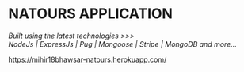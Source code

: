 # NATOURS APPLICATION

*Built using the latest technologies >>>  
NodeJs | ExpressJs | Pug | Mongoose | Stripe | MongoDB and more...*

https://mihir18bhawsar-natours.herokuapp.com/
